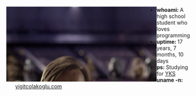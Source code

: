 <div>
  <img align="left" src="imgs/hello_there.gif">
  <ul>
    <li> <strong>whoami: </strong> A high school student who loves programming </li>
    <li> <strong>uptime: </strong> 17 years, 7 months, 10 days</li>
    <li> <strong>ps: </strong> Studying for <a href="https://en.wikipedia.org/wiki/Student_Selection_and_Placement_System">YKS</a></li>
    <li> <strong>uname -n: </strong> <a href="https://yigitcolakoglu.com">yigitcolakoglu.com</a></li>
  </ul>
</div>
<!-- Coding Stats -->

<!--START_SECTION:waka-->
<!--END_SECTION:waka-->
